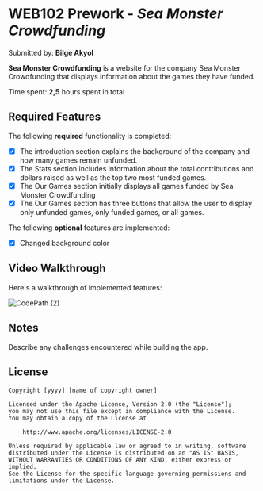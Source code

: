 # WEB102 Prework - *Sea Monster Crowdfunding*

Submitted by: **Bilge Akyol**

**Sea Monster Crowdfunding** is a website for the company Sea Monster Crowdfunding that displays information about the games they have funded.

Time spent: **2,5** hours spent in total

## Required Features

The following **required** functionality is completed:

* [x] The introduction section explains the background of the company and how many games remain unfunded.
* [x] The Stats section includes information about the total contributions and dollars raised as well as the top two most funded games.
* [x] The Our Games section initially displays all games funded by Sea Monster Crowdfunding
* [x] The Our Games section has three buttons that allow the user to display only unfunded games, only funded games, or all games.

The following **optional** features are implemented:

* [x] Changed background color

## Video Walkthrough

Here's a walkthrough of implemented features:

![CodePath (2)](https://github.com/user-attachments/assets/94ca7965-9eaa-4592-b97d-a2c1b38ef8e9)



## Notes

Describe any challenges encountered while building the app.

## License

    Copyright [yyyy] [name of copyright owner]

    Licensed under the Apache License, Version 2.0 (the "License");
    you may not use this file except in compliance with the License.
    You may obtain a copy of the License at

        http://www.apache.org/licenses/LICENSE-2.0

    Unless required by applicable law or agreed to in writing, software
    distributed under the License is distributed on an "AS IS" BASIS,
    WITHOUT WARRANTIES OR CONDITIONS OF ANY KIND, either express or implied.
    See the License for the specific language governing permissions and
    limitations under the License.

